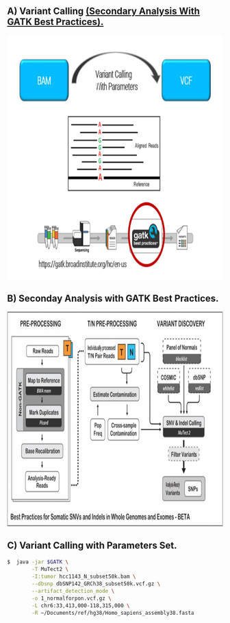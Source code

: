 ## A) Variant Calling [(Secondary Analysis With GATK Best Practices).](https://gatk.broadinstitute.org/hc/en-us)

<p align="center">
  <img width="865" height="570" src="https://github.com/jongtaek-kim/Bioinformatics-For-Molecular-Pathologist/blob/17933481f55b0544350693bbf6cfc0cc2453214a/docs/images/variantcall.png">
</p>

## B) Seconday Analysis with GATK Best Practices.

<p align="center">
  <img width="872" height="501" src="https://github.com/jongtaek-kim/Bioinformatics-For-Molecular-Pathologist/blob/d0440c17f19f726acd780e77c6825f7ba04981ec/docs/images/Best_Practice.png">
</p>

## C) Variant Calling with Parameters Set.
```bash
$  java -jar $GATK \
        -T MuTect2 \
        -I:tumor hcc1143_N_subset50k.bam \
        --dbsnp dbSNP142_GRCh38_subset50k.vcf.gz \
        --artifact_detection_mode \
        -o 1_normalforpon.vcf.gz \
        -L chr6:33,413,000-118,315,000 \
        -R ~/Documents/ref/hg38/Homo_sapiens_assembly38.fasta
```
&nbsp; 
